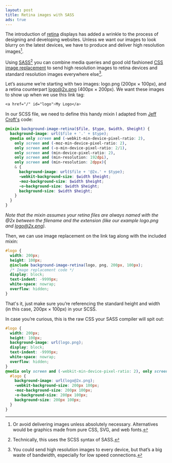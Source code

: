 ```yaml
---
layout: post
title: Retina images with SASS
ads: true
---
```

The introduction of [retina](https://en.wikipedia.org/wiki/Retina_Display) displays has added a wrinkle to the process of designing and developing websites. Unless we want our images to look blurry on the latest devices, we have to produce and deliver high resolution images[^avoid]. 

Using [SASS](http://sass-lang.com/)[^scss] you can combine media queries and good old fashioned [CSS image replacement](http://css-tricks.com/css-image-replacement/) to send high resolution images to retina devices and standard resolution images everywhere else[^bandwidth]. 

Let’s assume we’re starting with two images: logo.png (200px &times; 100px), and a retina counterpart logo@2x.png (400px &times; 200px). We want these images to show up when we use this link tag:

```scss
<a href="/" id="logo">My Logo</a>
```

In our SCSS file, we need to define this handy mixin I adapted from [Jeff Croft's](http://jeffcroft.com/) code:

```scss
@mixin background-image-retina($file, $type, $width, $height) {
  background-image: url($file + '.' + $type);
  @media only screen and (-webkit-min-device-pixel-ratio: 2),
    only screen and (-moz-min-device-pixel-ratio: 2),
    only screen and (-o-min-device-pixel-ratio: 2/1),
    only screen and (min-device-pixel-ratio: 2),
    only screen and (min-resolution: 192dpi),
    only screen and (min-resolution: 2dppx){
    & {
      background-image: url($file + '@2x.' + $type);
      -webkit-background-size: $width $height;
      -moz-background-size: $width $height;
      -o-background-size: $width $height;
      background-size: $width $height;
    }
  }
}
```

*Note that the mixin assumes your retina files are always named with the @2x between the filename and the extension (like our example logo.png and logo@2x.png).*

Then, we can use image replacement on the link tag along with the included mixin:

```scss
#logo {
  width: 200px;
  height: 100px;
  @include background-image-retina(logo, png, 200px, 100px);
  /* Image replacement code */
  display: block; 
  text-indent: -9999px; 
  white-space: nowrap; 
  overflow: hidden;
}
```

That's it, just make sure you’re referencing the standard height and width (in this case, 200px &times; 100px) in your SCSS.

In case you’re curious, this is the raw CSS your SASS compiler will spit out:

```css
#logo {
  width: 200px;
  height: 100px;
  background-image: url(logo.png);
  display: block;
  text-indent: -9999px;
  white-space: nowrap;
  overflow: hidden; 
}
@media only screen and (-webkit-min-device-pixel-ratio: 2), only screen and (-moz-min-device-pixel-ratio: 2), only screen and (-o-min-device-pixel-ratio: 2 / 1), only screen and (min-device-pixel-ratio: 2), only screen and (min-resolution: 192dpi), only screen and (min-resolution: 2dppx) {
  #logo {
    background-image: url(logo@2x.png);
    -webkit-background-size: 200px 100px;
    -moz-background-size: 200px 100px;
    -o-background-size: 200px 100px;
    background-size: 200px 100px; 
  } 
}
```

[^avoid]: Or avoid delivering images unless absolutely necessary. Alternatives would be graphics made from pure CSS, SVG, and web fonts.

[^scss]: Technically, this uses the SCSS syntax of SASS. 

[^bandwidth]: You could send high resolution images to every device, but that’s a big waste of bandwidth, especially for low speed connections.